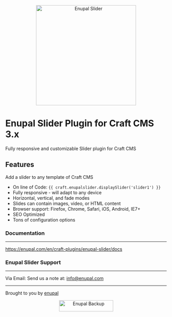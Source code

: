 <p align="center">
	<a href="https://enupal.com/en/craft-plugins/enupal-slider/docs/" target="_blank">
	<img width="312" height="312" src="https://enupal.com/assets/docs/slider-icon.svg" alt="Enupal Slider"></a>
</p>

# Enupal Slider Plugin for Craft CMS 3.x

Fully responsive and customizable Slider plugin for Craft CMS

## Features

Add a slider to any template of Craft CMS

* On line of Code: `{{ craft.enupalslider.displaySlider('slider1') }} `
* Fully responsive - will adapt to any device
* Horizontal, vertical, and fade modes
* Slides can contain images, video, or HTML content
* Browser support: Firefox, Chrome, Safari, iOS, Android, IE7+
* SEO Optimized
* Tons of configuration options

### Documentation
------------------------------------------------------------

https://enupal.com/en/craft-plugins/enupal-slider/docs

### Enupal Slider Support
------------------------------------------------------------

Via Email:
Send us a note at: info@enupal.com

------------------------------------------------------------
Brought to you by [enupal](https://enupal.com/en)

<p align="center">
	<a href="https://enupal.com/en" target="_blank">
	<img width="169" height="35" src="https://enupal.com/assets/docs/enupal-logo.png" alt="Enupal Backup"></a>
</p>
